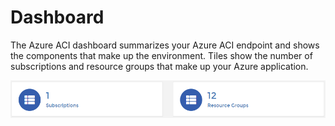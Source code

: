 # Dashboard

The Azure ACI dashboard summarizes your Azure ACI endpoint and shows the components that make up the environment. Tiles show the number of subscriptions and resource groups that make up your Azure application.

![](../../.gitbook/assets/dashboard-aci-summarytiles.png)

